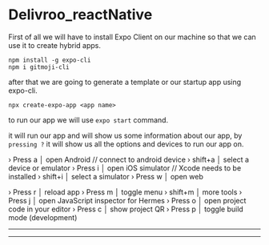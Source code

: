 # Delivroo_reactNative

First of all we will have to install Expo Client on our machine so that we can use it to create hybrid apps.

```ssh
npm install -g expo-cli
npm i gitmoji-cli
```

after that we are going to generate a template or our startup app using expo-cli. 

`npx create-expo-app <app name>`

to run our app we will use `expo start` command.

it will run our app and will show us some information about our app, by `pressing ?` it will show us all the options and devices to run our app on.


› Press a │ open Android // connect to android device
› shift+a │ select a device or emulator
› Press i │ open iOS simulator // Xcode needs to be installed
› shift+i │ select a simulator
› Press w │ open web

› Press r │ reload app
› Press m │ toggle menu
› shift+m │ more tools
› Press j │ open JavaScript inspector for Hermes
› Press o │ open project code in your editor
› Press c │ show project QR
› Press p │ toggle build mode (development)

---
---